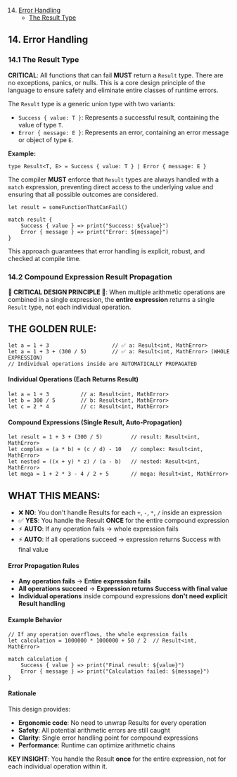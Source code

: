 14. [Error Handling](0015-ErrorHandling.md)
    - [The Result Type](#151-the-result-type)

## 14. Error Handling
### 14.1 The Result Type

**CRITICAL**: All functions that can fail **MUST** return a `Result` type. There are no exceptions, panics, or nulls. This is a core design principle of the language to ensure safety and eliminate entire classes of runtime errors.

The `Result` type is a generic union type with two variants:

- `Success { value: T }`: Represents a successful result, containing the value of type `T`.
- `Error { message: E }`: Represents an error, containing an error message or object of type `E`.

**Example:**
```osprey
type Result<T, E> = Success { value: T } | Error { message: E }
```

The compiler **MUST** enforce that `Result` types are always handled with a `match` expression, preventing direct access to the underlying value and ensuring that all possible outcomes are considered.

```osprey
let result = someFunctionThatCanFail()

match result {
    Success { value } => print("Success: ${value}")
    Error { message } => print("Error: ${message}")
}
```

This approach guarantees that error handling is explicit, robust, and checked at compile time.

### 14.2 Compound Expression Result Propagation

**🚨 CRITICAL DESIGN PRINCIPLE 🚨**: When multiple arithmetic operations are combined in a single expression, the **entire expression** returns a single `Result` type, not each individual operation.

## **THE GOLDEN RULE:**
```osprey
let a = 1 + 3                    // ✅ a: Result<int, MathError>
let a = 1 + 3 + (300 / 5)        // ✅ a: Result<int, MathError> (WHOLE EXPRESSION)
// Individual operations inside are AUTOMATICALLY PROPAGATED
```

#### Individual Operations (Each Returns Result)
```osprey
let a = 1 + 3          // a: Result<int, MathError>
let b = 300 / 5        // b: Result<int, MathError>
let c = 2 * 4          // c: Result<int, MathError>
```

#### Compound Expressions (Single Result, Auto-Propagation)
```osprey
let result = 1 + 3 + (300 / 5)         // result: Result<int, MathError>
let complex = (a * b) + (c / d) - 10   // complex: Result<int, MathError>
let nested = ((x + y) * z) / (a - b)   // nested: Result<int, MathError>
let mega = 1 + 2 * 3 - 4 / 2 + 5       // mega: Result<int, MathError>
```

## **WHAT THIS MEANS:**
- ❌ **NO**: You don't handle Results for each `+`, `-`, `*`, `/` inside an expression
- ✅ **YES**: You handle the Result **ONCE** for the entire compound expression
- ⚡ **AUTO**: If any operation fails → whole expression fails
- ⚡ **AUTO**: If all operations succeed → expression returns Success with final value

#### Error Propagation Rules
- **Any operation fails** → **Entire expression fails**
- **All operations succeed** → **Expression returns Success with final value**
- **Individual operations** inside compound expressions **don't need explicit Result handling**

#### Example Behavior
```osprey
// If any operation overflows, the whole expression fails
let calculation = 1000000 * 1000000 + 50 / 2  // Result<int, MathError>

match calculation {
    Success { value } => print("Final result: ${value}")
    Error { message } => print("Calculation failed: ${message}")
}
```

#### Rationale
This design provides:
- **Ergonomic code**: No need to unwrap Results for every operation
- **Safety**: All potential arithmetic errors are still caught
- **Clarity**: Single error handling point for compound expressions
- **Performance**: Runtime can optimize arithmetic chains

**KEY INSIGHT**: You handle the Result **once** for the entire expression, not for each individual operation within it.